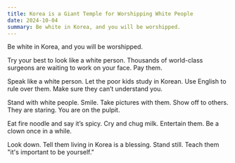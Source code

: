 ```yaml
---
title: Korea is a Giant Temple for Worshipping White People
date: 2024-10-04
summary: Be white in Korea, and you will be worshipped.
---
```


Be white in Korea, and you will be worshipped.

Try your best to look like a white person. Thousands of world-class surgeons are waiting to work on your face. Pay them.

Speak like a white person. Let the poor kids study in Korean. Use English to rule over them. Make sure they can’t understand you.

Stand with white people. Smile. Take pictures with them. Show off to others. They are staring. You are on the pulpit.

Eat fire noodle and say it’s spicy. Cry and chug milk. Entertain them. Be a clown once in a while.

Look down. Tell them living in Korea is a blessing. Stand still. Teach them "it's important to be yourself."